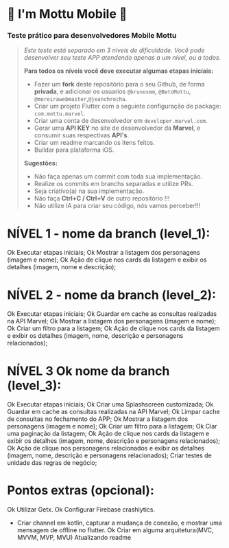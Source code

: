 
# 🛵 I'm Mottu Mobile 🛵

### Teste prático para desenvolvedores Mobile Mottu


> *Este teste está separado em 3 níveis de dificuldade. Você pode desenvolver seu teste APP atendendo apenas a um nível, ou a todos.*
>
> **Para todos os níveis você deve executar algumas etapas iniciais:**
>- Fazer um **fork** deste repositório para o seu Github, de forma **privada**, e adicionar os usuarios `@brunosmm`, `@BetoMottu`, `@moreirawebmaster`,`@jeanchrocha`.
>- Criar um projeto Flutter com a seguinte configuração de package: `com.mottu.marvel`.
>- Criar uma conta de desenvolvedor em `developer.marvel.com`.
>- Gerar uma **API KEY** no site de desenvolvedor da **Marvel**, e consumir suas respectivas **API's**.
>- Criar um readme marcando os itens feitos.
>- Buildar para plataforma iOS.
>
> **Sugestões:**
>- Não faça apenas um commit com toda sua implementação.
>- Realize os commits em branchs separadas e utilize PRs.
>- Seja criativo(a) na sua implementação.
>- Não faça **Ctrl+C / Ctrl+V** de outro repositório !!!
>- Não utilize IA para criar seu código, nós vamos perceber!!!



# NÍVEL 1 - nome da branch (level_1):
Ok Executar etapas iniciais;
Ok Mostrar a listagem dos personagens (imagem e nome);
Ok Ação de clique nos cards da listagem e exibir os detalhes (imagem, nome e descrição);


# NÍVEL 2 - nome da branch (level_2):
Ok Executar etapas iniciais;
Ok Guardar em cache as consultas realizadas na API Marvel;
Ok Mostrar a listagem dos personagens (imagem e nome);
Ok Criar um filtro para a listagem;
Ok Ação de clique nos cards da listagem e exibir os detalhes (imagem, nome, descrição e personagens relacionados);


# NÍVEL 3 Ok nome da branch (level_3):
Ok Executar etapas iniciais;
Ok Criar uma Splashscreen customizada;
Ok Guardar em cache as consultas realizadas na API Marvel;
Ok Limpar cache de consultas no fechamento do APP;
Ok Mostrar a listagem dos personagens (imagem e nome);
Ok Criar um filtro para a listagem;
Ok Ciar uma paginação da listagem;
Ok Ação de clique nos cards da listagem e exibir os detalhes (imagem, nome, descrição e personagens relacionados);
Ok Ação de clique nos personagens relacionados e exibir os detalhes (imagem, nome, descrição e personagens relacionados);
 Criar testes de unidade das regras de negócio;


# Pontos extras (opcional):
Ok Utilizar Getx.
Ok Configurar Firebase crashlytics.
-  Criar channel em kotlin, capturar a mudança de conexão, e mostrar uma mensagem de offline no flutter.
Ok Criar em alguma arquitetura(MVC, MVVM, MVP, MVU)
Atualizando readme
